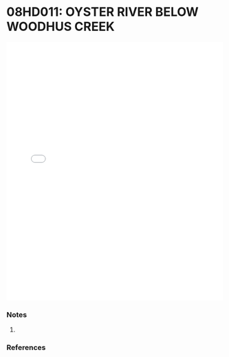 # 08HD011: OYSTER RIVER BELOW WOODHUS CREEK

<iframe src="/_static/stations/08HD011_fdc.html" width="100%" height="600" frameborder="0"></iframe>

### Notes
1. 

### References

